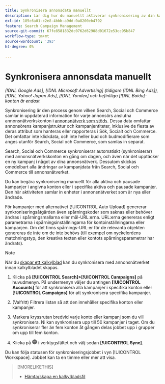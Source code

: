 ```yaml
---
title: Synkronisera annonsdata manuellt
description: Lär dig hur du manuellt aktiverar synkronisering av din kampanjstruktur och kampanjentiteter för annonsnätverk som stöds.
exl-id: 185c6a01-c2e8-4bbb-a9dd-0a8200eb4792
feature: Search Campaign Management
source-git-commit: 67fe8581832dc0762d62908d01672e53cc95b847
workflow-type: tm+mt
source-wordcount: '393'
ht-degree: 0%

---
```


# Synkronisera annonsdata manuellt

*[!DNL Google Ads], [!DNL Microsoft Advertising] (tidigare [!DNL Bing Ads]), [!DNL Yahoo! Japan Ads], [!DNL Yandex] och befintliga [!DNL Baidu]-konton är endast*

Synkronisering är den process genom vilken Search, Social och Commerce samlar in uppdaterad information för varje annonsörs anslutna annonsnätverkskonton i [annonsnätverk som stöds](/help/search-social-commerce/introduction/supported-inventory.md). Dessa data omfattar annonsörens kampanjstruktur och kampanjentiteter, inklusive de flesta av deras attribut som hanteras eller rapporteras i Sök, Socialt och Commerce. Det omfattar inte klickdata, och inte heller bud och budmodifierare som anges utanför Search, Social och Commerce, som samlas in separat.

Search, Social och Commerce synkroniserar automatiskt (synkroniserar) med annonsnätverkskonton en gång om dagen, och även när det upptäcker en ny kampanj i något av dina annonsnätverk. Dessutom skickas omedelbart alla ändringar av kampanjdata från Search, Social och Commerce till annonsnätverket.

Du kan begära synkronisering manuellt för alla aktiva och pausade kampanjer i angivna konton eller i specifika aktiva och pausade kampanjer. Den här aktiviteten samlar in enheter i annonsnätverket som är nya eller ändrade.

För kampanjer med alternativet [!UICONTROL Auto Upload] genererar synkroniseringsåtgärden även spårningskoder som saknas eller behöver ändras i spårningsmallarna eller mål-URL:erna. URL:erna genereras enligt parametrarna i spårningsinställningarna för kontoinställningarna eller kampanjen. Om det finns spårnings-URL:er för de relevanta objekten genereras de inte om de inte behövs (till exempel om nyckelordens matchningstyp, den kreativa texten eller kontots spårningsparametrar har ändrats).

>[!NOTE]
>
>När du [skapar ett kalkylblad](/help/search-social-commerce/campaign-management/bulksheets/bulksheet-download.md) kan du synkronisera med annonsnätverket innan kalkylbladet skapas.

1. Klicka på **[!UICONTROL Search]>[!UICONTROL Campaigns]** på huvudmenyn. På undermenyn väljer du antingen **[!UICONTROL Accounts]** för att synkronisera alla kampanjer i specifika konton eller **[!UICONTROL Campaigns]** för att synkronisera specifika kampanjer.

1. (Valfritt) Filtrera listan så att den innehåller specifika konton eller kampanjer.

1. Markera kryssrutan bredvid varje konto eller kampanj som du vill synkronisera. Ni kan synkronisera upp till 50 kampanjer i taget. Om du synkroniserar fler än fem konton åt gången delas jobbet upp i grupper om upp till fem konton.

1. Klicka på **![Mer](/help/search-social-commerce/assets/more.png "Mer")** i verktygsfältet och välj sedan **[!UICONTROL Sync]**.

Du kan följa statusen för synkroniseringsjobbet i vyn [!UICONTROL Workspace]. Jobbet kan ta
en timme eller mer att visa.

>[!MORELIKETHIS]
>
>* [Hämta/skapa en kalkylbladsfil](/help/search-social-commerce/campaign-management/bulksheets/bulksheet-download.md)
